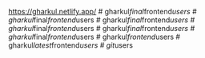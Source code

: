 https://gharkul.netlify.app/
#   g h a r k u l _ f i n a l _ f r o n t e n d _ u s e r s  
 #   g h a r k u l _ f i n a l _ f r o n t e n d _ u s e r s  
 #   g h a r k u l _ f i n a l _ f r o n t e n d _ u s e r s  
 #   g h a r k u l _ f i n a l _ f r o n t e n d _ u s e r s  
 #   g h a r k u l _ f i n a l _ f r o n t e n d _ u s e r s  
 #   g h a r k u l _ f i n a l _ f r o n t e n d _ u s e r s  
 #   g h a r k u l _ f r o n t e n d _ u s e r s  
 #   g h a r k u l _ l a t e s t _ f r o n t e n d _ u s e r s  
 #   g i t _ u s e r s  
 